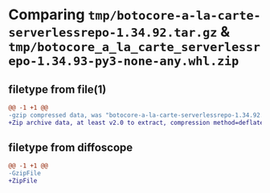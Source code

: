 # Comparing `tmp/botocore-a-la-carte-serverlessrepo-1.34.92.tar.gz` & `tmp/botocore_a_la_carte_serverlessrepo-1.34.93-py3-none-any.whl.zip`

## filetype from file(1)

```diff
@@ -1 +1 @@
-gzip compressed data, was "botocore-a-la-carte-serverlessrepo-1.34.92.tar", last modified: Fri Apr 26 01:01:49 2024, max compression
+Zip archive data, at least v2.0 to extract, compression method=deflate
```

## filetype from diffoscope

```diff
@@ -1 +1 @@
-GzipFile
+ZipFile
```

